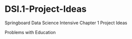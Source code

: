 # DSI.1-Project-Ideas
Springboard Data Science Intensive Chapter 1 Project Ideas

Problems with Education
